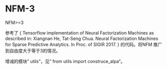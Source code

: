 # NFM-3
NFM>=3

参考了
{
Tensorflow implementation of Neural Factorization Machines as described in:
Xiangnan He, Tat-Seng Chua. Neural Factorization Machines for Sparse Predictive Analytics. In Proc. of SIGIR 2017.
}
的代码。将NFM 推广到自由度大于等于3的情况。

增减的模块“ utils"，见” from utils import construce_alpa“。
